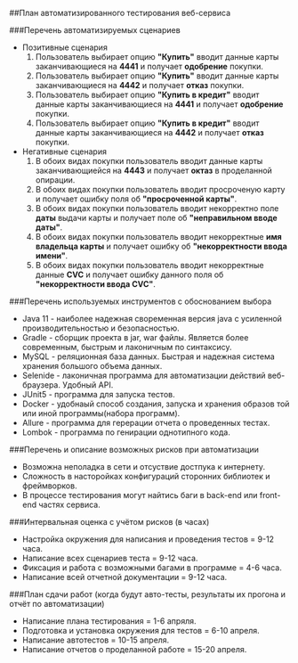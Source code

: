##План автоматизированного тестирования веб-сервиса

###Перечень автоматизируемых сценариев
* Позитивные сценария
    1. Пользователь выбирает опцию **"Купить"** вводит данные карты заканчивающиеся на **4441** и получает **одобрение** покупки.
    1. Пользователь выбирает опцию **"Купить"** вводит данные карты заканчивающиеся на **4442** и получает **отказ** покупки.
    1. Пользователь выбирает опцию **"Купить в кредит"** вводит данные карты заканчивающиеся на **4441** и получает **одобрение** покупки.
    1. Пользователь выбирает опцию **"Купить в кредит"** вводит данные карты заканчивающиеся на **4442** и получает **отказ** покупки.
* Негативные сценария
    1. В обоих видах покупки пользователь вводит данные карты заканчивающиейся на **4443** и получает **октаз** в проделанной опирации.
    1. В обоих видах покупки пользователь вводит просроченую карту и получает ошибку поля об **"просроченной карты"**.
    1. В обоих видах покупки пользователь вводит некорректно поле **даты** выдачи карты и получает поле об **"неправильном вводе даты"**.
    1. В обоих видах покупки пользователь вводит некорректные **имя владельца карты** и получает ошибку об **"некорректности ввода имени"**.
    1. В обоих видах покупки пользователь вводит некорректные данные **CVC** и получает ошибку данного поля об **"некорректности ввода CVC"**.
    
###Перечень используемых инструментов с обоснованием выбора
   * Java 11 - наиболее надежная своременная версия java c усиленной производительностью и безопасностью.
   * Gradle - сборщик проекта в jar, war файлы. Является более современным, быстрым и лаконичным по синтаксису.
   * MySQL - реляционная база данных. Быстрая и надежная система хранения большого объема данных.
   * Selenide - лаконичная программа для автоматизации действий веб-браузера. Удобный API.
   * JUnit5 - программа для запуска тестов.
   * Docker - удобнаый способ создания, запуска и хранения образов той или иной программы(набора программ).
   * Allure - программа для герерации отчета о проведенных тестах. 
   * Lombok - программа по генирации однотипного кода. 

###Перечень и описание возможных рисков при автоматизации
   * Возможна неполадка в сети и отсуствие достпука к интернету.
   * Сложность в насторойках конфигураций сторонних библиотек и фреймворков.
   * В процессе тестирования могут найтись баги в back-end или front-end частях сервиса.

###Интервальная оценка с учётом рисков (в часах)
   * Настройка окружения для написания и проведения тестов = 9-12 часа.
   * Написание всех сценариев теста = 9-12 часа.
   * Фиксация и работа с возможными багами в программе = 4-6 часа.
   * Написание всей отчетной документации = 9-12 часа.


###План сдачи работ (когда будут авто-тесты, результаты их прогона и отчёт по автоматизации)
  * Написание плана тестирования = 1-6 апряля.
  * Подготовка и установка окружения для тестов = 6-10 апреля.
  * Написание автотестов = 10-15 апреля.
  * Написание отчетов о проделанной работе = 15-20 апреля.
